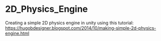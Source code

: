 # 2D_Physics_Engine
Creating a simple 2D physics engine in unity using this tutorial: https://hugobdesigner.blogspot.com/2014/10/making-simple-2d-physics-engine.html
